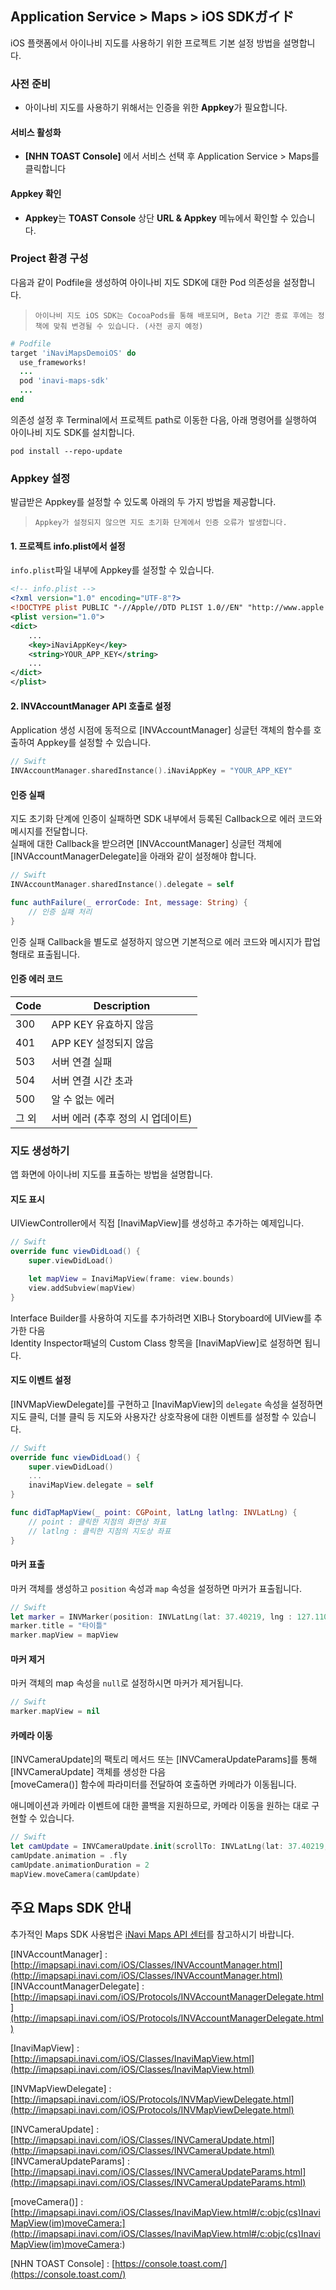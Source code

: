 ## Application Service > Maps > iOS SDKガイド
iOS 플랫폼에서 아이나비 지도를 사용하기 위한 프로젝트 기본 설정 방법을 설명합니다.

### 사전 준비
- 아이나비 지도를 사용하기 위해서는 인증을 위한 **Appkey**가 필요합니다.

#### 서비스 활성화
- **[NHN TOAST Console]** 에서 서비스 선택 후 Application Service > Maps를 클릭합니다

#### Appkey 확인
- **Appkey**는 **TOAST Console** 상단 **URL & Appkey** 메뉴에서 확인할 수 있습니다.


### Project 환경 구성
다음과 같이 Podfile을 생성하여 아이나비 지도 SDK에 대한 Pod 의존성을 설정합니다.

> `아이나비 지도 iOS SDK는 CocoaPods를 통해 배포되며, Beta 기간 종료 후에는 정책에 맞춰 변경될 수 있습니다. (사전 공지 예정)`

```ruby
# Podfile
target 'iNaviMapsDemoiOS' do
  use_frameworks!
  ...
  pod 'inavi-maps-sdk'
  ...
end
```

의존성 설정 후 Terminal에서 프로젝트 path로 이동한 다음, 아래 명령어를 실행하여 아이나비 지도 SDK를 설치합니다.
```
pod install --repo-update
```

### Appkey 설정
발급받은 Appkey를 설정할 수 있도록 아래의 두 가지 방법을 제공합니다. 

> `Appkey가 설정되지 않으면 지도 초기화 단계에서 인증 오류가 발생합니다.`

#### 1. 프로젝트 info.plist에서 설정
`info.plist`파일 내부에 Appkey를 설정할 수 있습니다.
```xml
<!-- info.plist -->
<?xml version="1.0" encoding="UTF-8"?>
<!DOCTYPE plist PUBLIC "-//Apple//DTD PLIST 1.0//EN" "http://www.apple.com/DTDs/PropertyList-1.0.dtd">
<plist version="1.0">
<dict>
	...
	<key>iNaviAppKey</key>
	<string>YOUR_APP_KEY</string>
	...
</dict>
</plist>
```

#### 2. INVAccountManager API 호출로 설정
Application 생성 시점에 동적으로 [INVAccountManager] 싱글턴 객체의 함수를 호출하여 Appkey를 설정할 수 있습니다.

```swift
// Swift
INVAccountManager.sharedInstance().iNaviAppKey = "YOUR_APP_KEY"
```

#### 인증 실패
지도 초기화 단계에 인증이 실패하면 SDK 내부에서 등록된 Callback으로 에러 코드와 메시지를 전달합니다.\
실패에 대한 Callback을 받으려면 [INVAccountManager] 싱글턴 객체에 [INVAccountManagerDelegate]을 아래와 같이 설정해야 합니다.
```swift
// Swift
INVAccountManager.sharedInstance().delegate = self

func authFailure(_ errorCode: Int, message: String) {
    // 인증 실패 처리
}

```
인증 실패 Callback을 별도로 설정하지 않으면 기본적으로 에러 코드와 메시지가 팝업 형태로 표출됩니다.

#### 인증 에러 코드
| Code | Description |
| ------ | ------ |
| 300 | APP KEY 유효하지 않음
| 401 | APP KEY 설정되지 않음 |
| 503 | 서버 연결 실패 |
| 504 | 서버 연결 시간 초과 |
| 500 | 알 수 없는 에러 |
| 그 외 | 서버 에러 (추후 정의 시 업데이트) |




### 지도 생성하기
앱 화면에 아이나비 지도를 표출하는 방법을 설명합니다.

#### 지도 표시
UIViewController에서 직접 [InaviMapView]를 생성하고 추가하는 예제입니다.
```swift
// Swift
override func viewDidLoad() {
    super.viewDidLoad()

    let mapView = InaviMapView(frame: view.bounds)
    view.addSubview(mapView)
}
```
Interface Builder를 사용하여 지도를 추가하려면 XIB나 Storyboard에 UIView를 추가한 다음\
Identity Inspector패널의 Custom Class 항목을 [InaviMapView]로 설정하면 됩니다.

#### 지도 이벤트 설정
[INVMapViewDelegate]를 구현하고 [InaviMapView]의 `delegate` 속성을 설정하면 지도 클릭, 더블 클릭 등 지도와 사용자간 상호작용에 대한 이벤트를 설정할 수 있습니다.
```swift
// Swift
override func viewDidLoad() {
    super.viewDidLoad()
    ...
    inaviMapView.delegate = self
}

func didTapMapView(_ point: CGPoint, latLng latlng: INVLatLng) {
    // point : 클릭한 지점의 화면상 좌표
    // latlng : 클릭한 지점의 지도상 좌표
}
```

#### 마커 표출
마커 객체를 생성하고 `position` 속성과 `map` 속성을 설정하면 마커가 표출됩니다.
```swift
// Swift
let marker = INVMarker(position: INVLatLng(lat: 37.40219, lng : 127.11077))
marker.title = "타이틀"
marker.mapView = mapView
```

#### 마커 제거
마커 객체의 map 속성을 `null`로 설정하시면 마커가 제거됩니다.
```swift
// Swift
marker.mapView = nil
```

#### 카메라 이동
[INVCameraUpdate]의 팩토리 메서드 또는 [INVCameraUpdateParams]를 통해 [INVCameraUpdate] 객체를 생성한 다음\
[moveCamera()] 함수에 파라미터를 전달하여 호출하면 카메라가 이동됩니다.

애니메이션과 카메라 이벤트에 대한 콜백을 지원하므로, 카메라 이동을 원하는 대로 구현할 수 있습니다.
```swift
// Swift
let camUpdate = INVCameraUpdate.init(scrollTo: INVLatLng(lat: 37.40219, lng : 127.11077))
camUpdate.animation = .fly
camUpdate.animationDuration = 2
mapView.moveCamera(camUpdate)
```

## 주요 Maps SDK 안내
추가적인 Maps SDK 사용법은 [iNavi Maps API 센터](http://imapsapi.inavi.com/)를 참고하시기 바랍니다.

[INVAccountManager] : [http://imapsapi.inavi.com/iOS/Classes/INVAccountManager.html](http://imapsapi.inavi.com/iOS/Classes/INVAccountManager.html)
[INVAccountManagerDelegate] : [http://imapsapi.inavi.com/iOS/Protocols/INVAccountManagerDelegate.html](http://imapsapi.inavi.com/iOS/Protocols/INVAccountManagerDelegate.html)

[InaviMapView] : [http://imapsapi.inavi.com/iOS/Classes/InaviMapView.html](http://imapsapi.inavi.com/iOS/Classes/InaviMapView.html)

[INVMapViewDelegate] : [http://imapsapi.inavi.com/iOS/Protocols/INVMapViewDelegate.html](http://imapsapi.inavi.com/iOS/Protocols/INVMapViewDelegate.html)

[INVCameraUpdate] : [http://imapsapi.inavi.com/iOS/Classes/INVCameraUpdate.html](http://imapsapi.inavi.com/iOS/Classes/INVCameraUpdate.html)
[INVCameraUpdateParams] : [http://imapsapi.inavi.com/iOS/Classes/INVCameraUpdateParams.html](http://imapsapi.inavi.com/iOS/Classes/INVCameraUpdateParams.html)

[moveCamera()] : [http://imapsapi.inavi.com/iOS/Classes/InaviMapView.html#/c:objc(cs)InaviMapView(im)moveCamera:](http://imapsapi.inavi.com/iOS/Classes/InaviMapView.html#/c:objc(cs)InaviMapView(im)moveCamera:)

[NHN TOAST Console] : [https://console.toast.com/](https://console.toast.com/)
